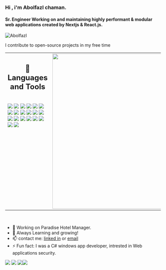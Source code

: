 ### Hi , i'm Abolfazl chaman.
#### Sr. Engineer Working on and maintaining highly performant & modular web applications created by Nextjs & React.js.
![Abolfazl](banner.gif)

I contribute to open-source projects in my free time

<table><tr><td valign="top" width="50%">

<h2 align="center"> 💼 Languages and Tools</h2>

<br />
<img src="https://img.shields.io/badge/-javascript-F7DF1E?&style=for-the-badge&logo=javascript&logoColor=black" />
<img src="https://img.shields.io/badge/-typescript-252525?&style=for-the-badge&logo=typescript&logoColor=blue" />
<img src="https://img.shields.io/badge/-Next-F7DF1E?&style=for-the-badge&logo=nextjs&logoColor=black" />
<img src="https://img.shields.io/badge/-Tailwind-gray?&style=for-the-badge&logo=tailwindcss&logoColor=blue" />
  <img src="https://img.shields.io/badge/-Sass-white?&style=for-the-badge&logo=sass&logoColor=pink" />
  <img src="https://img.shields.io/badge/-MySQL-white?&style=for-the-badge&logo=mysql&logoColor=gray" />
  <img src="https://img.shields.io/badge/-FireBase-orange?&style=for-the-badge&logo=firebase&logoColor=yellow" />
  <img src="https://img.shields.io/badge/-Bootstrap-black?&style=for-the-badge&logo=bootstrap&logoColor=purple" />
<img src="https://img.shields.io/badge/-ReactJS-grey?&style=for-the-badge&logo=react&logoColor=61DAFB" />
<img src="https://img.shields.io/badge/Express-eee?style=for-the-badge&logo=express&logoColor=black" />
<img src="https://img.shields.io/badge/Mongodb-116149?style=for-the-badge&logo=mongodb&logoColor=green" />
<img src="https://img.shields.io/badge/SQL-f29221?style=for-the-badge&logo=mysql&logoColor=darkblue" />
<img src="https://img.shields.io/badge/mui-f3f6f9?style=for-the-badge&logo=mui" />
<!--img scr="https://img.shields.io/badge/Next-black?style=for-the-badge&logo=next.js&logoColor=white" /-->
<!--img src="https://img.shields.io/badge/Tailwind-38B2AC?style=for-the-badge&logo=tailwind-css&logoColor=white" /-->
<img src="https://img.shields.io/badge/HTML5-E34F26?style=for-the-badge&logo=html5&logoColor=white" />
<img src="https://img.shields.io/badge/-css3-1572B6?&style=for-the-badge&logo=css3&logoColor=white" />
<img src="https://img.shields.io/badge/-VSCode-2c2c32?&style=for-the-badge&logo=visual-studio-code&logoColor=white" />
<img src="https://img.shields.io/badge/-Git-F05032?&style=for-the-badge&logo=git&logoColor=white" /> 
<img src="https://img.shields.io/badge/github-%23121011.svg?style=for-the-badge&logo=github&logoColor=white" />
<img src="https://img.shields.io/badge/Canva-%2300C4CC.svg?style=for-the-badge&logo=Canva&logoColor=white" />
<img src="https://img.shields.io/badge/figma-a159fc?style=for-the-badge&logo=figma&logoColor=white" />
<!--
<img src="https://img.shields.io/badge/Sass-CC6699?style=for-the-badge&logo=sass&logoColor=white" />
<img src="https://img.shields.io/badge/-Storybook-FF4785?style=for-the-badge&logo=storybook&logoColor=white" />
<img src="https://img.shields.io/badge/MUI-%230081CB.svg?style=for-the-badge&logo=mui&logoColor=white" />
-->
  
</td><td valign="top" width="50%">
  
<img src="https://github-readme-stats.vercel.app/api/top-langs/?username=abolfazlchaman&layout=compact&theme=radical" width="500" />
  
</td></tr></table> 

<br />

- 🔭 Working on Paradise Hotel Manager. 
- 🌱 Always Learning and growing! 
- 📫 contact me: [linked in](https://www.linkedin.com/in/abolfazlchaman/) or [email](abolfazlchaman.info@gmail.com) 
- ⚡ Fun fact: I was a C# windows app developer, intrested in Web applications security. 

[<img src="https://img.shields.io/badge/github-%23121011.svg?style=for-the-badge&logo=github&logoColor=white" />](https://github.com/abolfazlchaman)  [<img src="https://img.shields.io/badge/linkedin-black?style=for-the-badge&logo=linkedin&logoColor=white" />](https://www.linkedin.com/in/abolfazlchaman/)  [<img src="https://img.shields.io/badge/stackoverflow-white?style=for-the-badge&logo=stackoverflow&logoColor=black" />](https://stackoverflow.com/users/18423000)[<img src="https://img.shields.io/badge/gmail-black?style=for-the-badge&logo=gmail&logoColor=white" />](mailto:abolfazlchaman.info@gmail.com)  

<!--
![Stats](https://github-readme-stats.vercel.app/api?username=abolfazlchaman&show_icons=true&count_private=true)  

![Profile views](https://gpvc.arturio.dev/abolfazlchaman)  
-->
